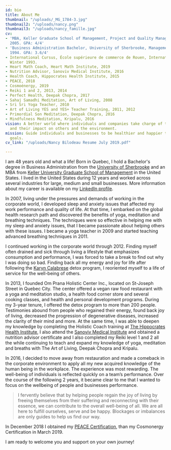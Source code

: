 ```yaml
---
id: bio
title: About Me
thumbnail: "/uploads/_MG_1784-3.jpg"
thumbnail2: "/uploads/nancy.png"
thumbnail3: "/uploads/nancy_famille.jpg"
cv:
- 'MBA, Keller Graduate School of Management, Project and Quality Management, April
  2005. GPA: 4/4'
- 'Business Administration Bachelor, University of Sherbrooke, Management, September
  1994. GPA: 3.6/4'
- International Cursus, École supérieure de commerce de Rouen, International Management,
  Winter 1993.
- Heart Math Coach, Heart Math Institute, 2019
- Nutrition Advisor, Sanoviv Medical Institute, 2016
- Health Coach, Hippocrates Health Institute, 2015
- PEACE, 2018
- Cosmoénergy, 2019
- Reiki 1 and 2, 2013, 2014
- Perfect Health, Deepak Chopra, 2017
- Sahaj Samadhi Meditation, Art of Living, 2008
- Sri Sri Yoga Teacher, 2010
- Art of Living YES and YES+ Teacher Training, 2011, 2012
- Primordial Son Meditation, Deepak Chopra, 2016
- Mindfulness Meditation, Kripalu, 2016
vision: A better world where individuals and companies take charge of their well-being
  and their impact on others and the environment.
mission: Guide individuals and businesses to be healthier and happier to reach their
  goals.
cv_link: "/uploads/Nancy Bilodeau Resume July 2019.pdf"

---
```

I am 48 years old and what a life! Born in Quebec, I hold a Bachelor's degree in Business Administration from the [University of Sherbrooke](https://www.usherbrooke.ca/) and an MBA from [Keller University Graduate School of Management](https://www.keller.edu/) in the United States. I lived in the United States during 12 years and worked across several industries for large, medium and small businesses. More information about my career is available on my [LinkedIn profile](https://www.linkedin.com/in/nancybilodeau/).

In 2007, living under the pressures and demands of working in the corporate world, I developed sleep and anxiety issues that affected my work performance and quality of life. At that time, I embarked on the global health research path and discovered the benefits of yoga, meditation and breathing techniques. The techniques were so effective in helping me with my sleep and anxiety issues, that I became passionate about helping others with these issues. I became a yoga teacher in 2009 and started teaching advanced breathing techniques in 2011.

I continued working in the corporate world through 2012. Finding myself often drained and sick through living a lifestyle that emphasizes consumption and performance, I was forced to take a break to find out why I was doing so bad. Finding back all my energy and joy for life after following the [Karyn Calabrese](https://karynraw.com/) detox program, I reoriented myself to a life of service for the well-being of others.

In 2013, I founded Om Prana Holistic Center Inc., located on St-Joseph Street in Quebec City. The center offered a vegan raw food restaurant with a yoga and meditation studio, a health food corner store and several cooking classes, and health and personal development programs. During my 3-year tenure, I offered the detox program to more than 200 people. Testimonies abound from people who regained their energy, found back joy of living, decreased the progression of degenerative diseases, increased the clarity of their mind and more. At the same time, I was able to deepen my knowledge by completing the Holistic Coach training at [The Hippocrates Health Institute](https://hippocratesinst.org/), I also attend the [Sanoviv Medical Institute](http://www.sanoviv.com/) and obtained a nutrition advisor certificate and I also completed my Reiki level 1 and 2 all the while continuing to teach and expand my knowledge of yoga, meditation and breaths with The Art of Living, Deepak Chopra and Kripalu.

In 2016, I decided to move away from restauration and made a comeback in the corporate environment to apply all my new acquired knowledge of the human being in the workplace. The experience was most rewarding. The well-being of individuals is reflected quickly on a team’s performance. Over the course of the following 2 years, it became clear to me that I wanted to focus on the wellbeing of people and businesses performance.

> I fervently believe that by helping people regain the joy of living by freeing themselves from their suffering and reconnecting with their essence, we can contribute to the overall well-being of all. We are all here to fulfill ourselves, serve and be happy. Blockages or imbalances are only guides to help us find our way.

In December 2018 I obtained my [PEACE Certification](http://stephanedrouet.com/), than my Cosmonergy Certification in March 2019.

I am ready to welcome you and support on your own journey!